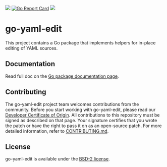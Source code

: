 [![](https://img.shields.io/static/v1?label=godev&message=reference&color=00add8)](https://pkg.go.dev/github.com/vmware-labs/go-yaml-edit?tab=doc)
[![Go Report Card](https://goreportcard.com/badge/github.com/vmware-labs/go-yaml-edit)](https://goreportcard.com/report/github.com/vmware-labs/go-yaml-edit)
![](https://github.com/vmware-labs/go-yaml-edit/workflows/CI/badge.svg)

# go-yaml-edit

This project contains a Go package that implements helpers for in-place editing of YAML sources.

## Documentation

Read full doc on the [Go package documentation page](https://pkg.go.dev/github.com/vmware-labs/go-yaml-edit?tab=doc).

## Contributing

The go-yaml-edit project team welcomes contributions from the community. Before you start working with go-yaml-edit, please
read our [Developer Certificate of Origin](https://cla.vmware.com/dco). All contributions to this repository must be
signed as described on that page. Your signature certifies that you wrote the patch or have the right to pass it on
as an open-source patch. For more detailed information, refer to [CONTRIBUTING.md](CONTRIBUTING.md).

## License

go-yaml-edit is available under the [BSD-2 license](LICENSE).
